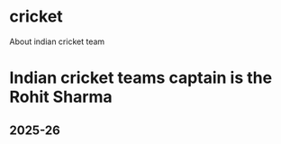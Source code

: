 # cricket
About indian cricket team
<html>
  <head>
    <title>About cricket</title>
    <body>
      <h1>Indian cricket teams captain is the Rohit Sharma</h1>
      <h2>2025-26</h2>
  </head>
</html>
